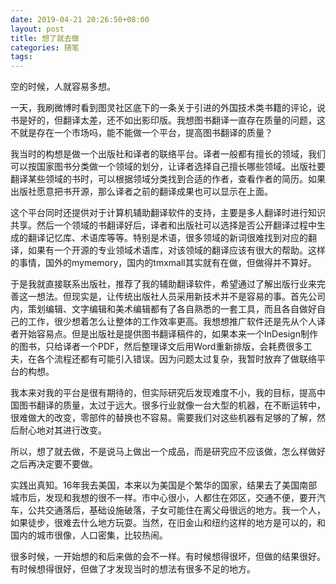 ```yaml
---
date: 2019-04-21 20:26:50+08:00
layout: post
title: 想了就去做
categories: 随笔
tags: 
---
```


空的时候，人就容易多想。

一天，我刷微博时看到图灵社区底下的一条关于引进的外国技术类书籍的评论，说书是好的，但翻译太差，还不如出影印版。我想图书翻译一直存在质量的问题，这不就是存在一个市场吗，能不能做一个平台，提高图书翻译的质量？

我当时的构想是做一个出版社和译者的联络平台。译者一般都有擅长的领域，我们可以按国家图书分类做一个领域的划分，让译者选择自己擅长哪些领域。出版社要翻译某些领域的书时，可以根据领域分类找到合适的作者，查看作者的简历。如果出版社愿意把书开源，那么译者之前的翻译成果也可以显示在上面。

这个平台同时还提供对于计算机辅助翻译软件的支持，主要是多人翻译时进行知识共享。然后一个领域的书翻译好后，译者和出版社可以选择是否公开翻译过程中生成的翻译记忆库、术语库等等。特别是术语，很多领域的新词很难找到对应的翻译，如果有一个开源的专业领域术语库，对该领域的翻译应该有很大的帮助。这样的事情，国外的mymemory，国内的tmxmall其实就有在做，但做得并不算好。

于是我就直接联系出版社，推荐了我的辅助翻译软件，希望通过了解出版行业来完善这一想法。但现实是，让传统出版社人员采用新技术并不是容易的事。首先公司内，策划编辑、文字编辑和美术编辑都有了各自熟悉的一套工具，而且各自做好自己的工作，很少想着怎么让整体的工作效率更高。我想想推广软件还是先从个人译者开始容易点。但是出版社是提供图书翻译稿件的，如果本来一个InDesign制作的图书，只给译者一个PDF，然后整理译文后用Word重新排版，会耗费很多工夫，在各个流程还都有可能引入错误。因为问题太过复杂，我暂时放弃了做联络平台的构想。

我本来对我的平台是很有期待的，但实际研究后发现难度不小，我的目标，提高中国图书翻译的质量，太过于远大。很多行业就像一台大型的机器，在不断运转中，很难做大的改变，零部件的替换也不容易。需要我们对这些机器有足够的了解，然后耐心地对其进行改变。

所以，想了就去做，不是说马上做出一个成品，而是研究应不应该做，怎么样做好之后再决定要不要做。

实践出真知。16年我去美国，本来以为美国是个繁华的国家，结果去了美国南部城市后，发现和我想的很不一样。市中心很小，人都住在郊区，交通不便，要开汽车，公共交通落后，基础设施破落，子女可能住在离父母很远的地方。我一个人，如果徒步，很难去什么地方玩耍。当然，在旧金山和纽约这样的地方是可以的，和国内的城市很像，人口密集，比较热闹。

很多时候，一开始想的和后来做的会不一样。有时候想得很坏，但做的结果很好。有时候想得很好，但做了才发现当时的想法有很多不足的地方。





